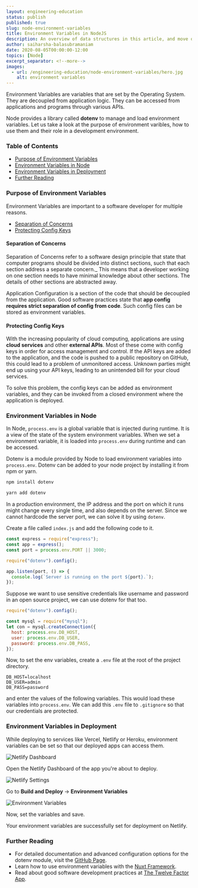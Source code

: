 ```yaml
---
layout: engineering-education
status: publish
published: true
slug: node-environment-variables
title: Environment Variables in NodeJS
description: An overview of data structures in this article, and move on to learn about every data structure, and its implementation in Python throughout this series.
author: saiharsha-balasubramaniam
date: 2020-08-05T00:00:00-12:00
topics: [Node]
excerpt_separator: <!--more-->
images:
  - url: /engineering-education/node-environment-variables/hero.jpg
    alt: environment variables
---
```


Environment Variables are variables that are set by the Operating System. They are decoupled from application logic. They can be accessed from applications and programs through various APIs.

<!--more-->

Node provides a library called **dotenv** to manage and load environment variables. Let us take a look at the purpose of environment varibles, how to use them and their role in a development environment.

### Table of Contents

- [Purpose of Environment Variables](#purpose-of-environment-variables)
- [Environment Variables in Node](#environment-variables-in-node)
- [Environment Variables in Deployment](#environment-variables-in-deployment)
- [Further Reading](#further-reading)

### Purpose of Environment Variables

Environment Variables are important to a software developer for multiple reasons.

- [Separation of Concerns](#separation-of-concerns)
- [Protecting Config Keys](#protecting-config-keys)

#### Separation of Concerns

Separation of Concerns refer to a software design principle that state that computer programs should be divided into distinct sections, such that each section address a separate concern.\_ This means that a developer working on one section needs to have minimal knowledge about other sections. The details of other sections are abstracted away.

Application Configuration is a section of the code that should be decoupled from the application. Good software practices state that **app config requires strict separation of config from code**. Such config files can be stored as environment variables.

#### Protecting Config Keys

With the increasing popularity of cloud computing, applications are using **cloud services** and other **external APIs**. Most of these come with config keys in order for access management and control. If the API keys are added to the application, and the code is pushed to a public repository on GitHub, this could lead to a problem of unmonitored access. Unknown parties might end up using your API keys, leading to an unintended bill for your cloud services.

To solve this problem, the config keys can be added as environment variables, and they can be invoked from a closed environment where the application is deployed.

### Environment Variables in Node

In Node, `process.env` is a global variable that is injected during runtime. It is a view of the state of the system environment variables. When we set a environment variable, it is loaded into `process.env` during runtime and can be accessed.

Dotenv is a module provided by Node to load environment variables into `process.env`. Dotenv can be added to your node project by installing it from npm or yarn.

```sh
npm install dotenv

yarn add dotenv
```

In a production environment, the IP address and the port on which it runs might change every single time, and also depends on the server. Since we cannot hardcode the server port, we can solve it by using `dotenv`.

Create a file called `index.js` and add the following code to it.

```js
const express = require("express");
const app = express();
const port = process.env.PORT || 3000;

require("dotenv").config();

app.listen(port, () => {
  console.log(`Server is running on the port ${port}.`);
});
```

Suppose we want to use sensitive credentials like username and password in an open source project, we can use dotenv for that too.

```js
require("dotenv").config();

const mysql = require("mysql");
let con = mysql.createConnection({
  host: process.env.DB_HOST,
  user: process.env.DB_USER,
  password: process.env.DB_PASS,
});
```

Now, to set the env variables, create a `.env` file at the root of the project directory.

```
DB_HOST=localhost
DB_USER=admin
DB_PASS=password
```

and enter the values of the following variables. This would load these variables into `process.env`.
We can add this `.env` file to `.gitignore` so that our credentials are protected.

### Environment Variables in Deployment

While deploying to services like Vercel, Netlify or Heroku, environment variables can be set so that our deployed apps can access them.

![Netlify Dashboard](/engineering-education/node-environment-variables/netlify-dash.png)

Open the Netlify Dashboard of the app you're about to deploy.

![Netlify Settings](/engineering-education/node-environment-variables/env-vars.png)

Go to **Build and Deploy** -> **Environment Variables**

![Environment Variables](/engineering-education/node-environment-variables/set-vars.png)

Now, set the variables and save.

Your environment variables are successfully set for deployment on Netlify.

### Further Reading

- For detailed documentation and advanced configuration options for the dotenv module, visit the [GitHub Page](https://github.com/motdotla/dotenv).
- Learn how to use environment variables with the [Nuxt Framework](https://nuxtjs.org/api/configuration-env/).
- Read about good software development practices at [The Twelve Factor App](https://12factor.net/).
